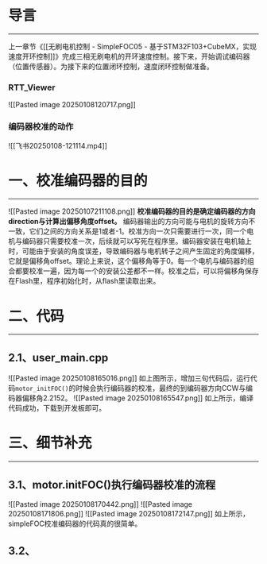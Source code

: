 # 导言
---
上一章节《[[无刷电机控制 - SimpleFOC05 - 基于STM32F103+CubeMX，实现速度开环控制]]》完成三相无刷电机的开环速度控制。接下来，开始调试编码器（位置传感器）。为接下来的位置闭环控制，速度闭环控制做准备。

### RTT_Viewer
![[Pasted image 20250108120717.png]]

### 编码器校准的动作
![[飞书20250108-121114.mp4]]

# 一、校准编码器的目的
---
![[Pasted image 20250107211108.png]]
**校准编码器的目的是确定编码器的方向direction与计算出偏移角度offset。** 编码器输出的方向可能与电机的旋转方向不一致，它们之间的方向关系是1或者-1。校准方向一次只需要进行一次，同一个电机与编码器只需要校准一次，后续就可以写死在程序里。编码器安装在电机轴上时，可能由于安装的角度误差，导致编码器与电机转子之间产生固定的角度偏移，它就是偏移角offset。理论上来说，这个偏移角等于0。每一个电机与编码器的组合都要校准一遍，因为每一个的安装公差都不一样。校准之后，可以将偏移角保存在Flash里，程序初始化时，从flash里读取出来。

# 二、代码
---
## 2.1、user_main.cpp
![[Pasted image 20250108165016.png]]
如上图所示，增加三句代码后，运行代码`motor_initFOC()`的时候会执行编码器的校准，最终的到编码器方向CCW与编码器偏移角2.2152。
![[Pasted image 20250108165547.png]]
如上所示，编译代码成功，下载到开发板即可。

# 三、细节补充
---
## 3.1、motor.initFOC()执行编码器校准的流程
![[Pasted image 20250108170442.png]]
![[Pasted image 20250108171806.png]]
![[Pasted image 20250108172147.png]]
如上所示，simpleFOC校准编码器的代码真的很简单。

## 3.2、






